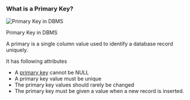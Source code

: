 ### What is a Primary Key?

![Primary Key in DBMS](https://www.guru99.com/images/PrimaryKey.png)

Primary Key in DBMS

A primary is a single column value used to identify a database record uniquely.

It has following attributes

-   A [primary key](https://www.guru99.com/dbms-keys.html) cannot be NULL
-   A primary key value must be unique
-   The primary key values should rarely be changed
-   The primary key must be given a value when a new record is inserted.